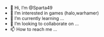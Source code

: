- 👋 Hi, I’m @Sparta49
- 👀 I’m interested in games (halo,warhamer)
- 🌱 I’m currently learning ...
- 💞️ I’m looking to collaborate on ...
- 📫 How to reach me ...

<!---
Sparta49/Sparta49 is a ✨ special ✨ repository because its `README.md` (this file) appears on your GitHub profile.
You can click the Preview link to take a look at your changes.
--->
